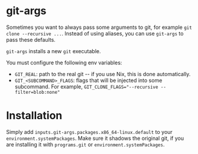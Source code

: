 # git-args

Sometimes you want to always pass some arguments to git, for example `git clone
--recursive ...`. Instead of using aliases, you can use `git-args` to pass these
defaults.

`git-args` installs a new `git` executable.

You must configure the following env variables:

- `GIT_REAL`: path to the real git -- if you use Nix, this is done
automatically.
- `GIT_<SUBCOMMAND>_FLAGS`: flags that will be injected into some
subcommand. For example, `GIT_CLONE_FLAGS="--recursive --filter=blob:none"`

# Installation

Simply add `inputs.git-args.packages.x86_64-linux.default` to your
`environment.systemPackages`. Make sure it shadows the original git, if you are
installing it with `programs.git` or `environment.systemPackages`.
